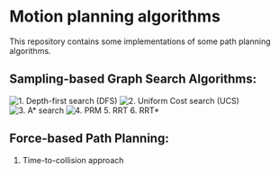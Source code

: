 # Motion planning algorithms

This repository contains some implementations of some path planning algorithms.

## Sampling-based Graph Search Algorithms:
![1. Depth-first search (DFS)](https://github.com/shorane/Motion_Planning/blob/master/Sampling_based/Astar_DFS_UCS/implementation/DFS.gif)
![2. Uniform Cost search (UCS)](https://github.com/shorane/Motion_Planning/blob/master/Sampling_based/Astar_DFS_UCS/implementation/BFS.gif)
![3. A* search](https://github.com/shorane/Motion_Planning/blob/master/Sampling_based/Astar_DFS_UCS/implementation/Astar.gif)
![4. PRM](https://github.com/shorane/Motion_Planning/blob/master/Sampling_based/Probabilistic_Roadmap_PRM/images/Path.png)
5. RRT
6. RRT*

## Force-based Path Planning:
1. Time-to-collision approach
